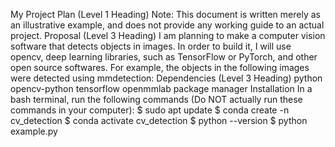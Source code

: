 My Project Plan (Level 1 Heading)
Note: This document is written merely as an illustrative example, and does not provide
any working guide to an actual project.
Proposal (Level 3 Heading)
I am planning to make a computer vision software that detects objects in images.
In order to build it, I will use opencv, deep learning libraries, such as TensorFlow
or PyTorch, and other open source softwares.
For example, the objects in the following images were detected using mmdetection:
Dependencies (Level 3 Heading)
python
opencv-python
tensorflow
openmmlab
package manager
Installation
In a bash terminal, run the following commands (Do NOT actually run these commands in
your computer):
$ sudo apt update
$ conda create -n cv_detection
$ conda activate cv_detection
$ python --version
$ python example.py
